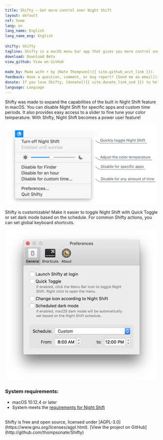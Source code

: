 ```yaml
---
title: Shifty — Get more control over Night Shift
layout: default
ref: home
lang: en
lang_name: English
lang_name_eng: English

shifty: Shifty
tagline: Shifty is a macOS menu bar app that gives you more control over Night Shift.
download: Download Beta
view_github: View on GitHub

made_by: Made with ☀️ by [Nate Thompson]({{ site.github_acct_link }}).
feedback: Have a question, comment, or bug report? [Send me an email]({{ site.mailto_link }}).
donate: If you love Shifty, [donate]({{ site.donate_link_usd }}) to help me make it better.
language: Language
---
```

Shifty was made to expand the capabilities of the built in Night Shift feature in macOS. You can disable Night Shift for specific apps and custom time periods. It also provides easy access to a slider to fine tune your color temperature. With Shifty, Night Shift becomes a power user feature!

<div id="screenshot-container">
  <img class="shifty-screenshot" src="images/shifty-screenshot-large.png"/>
</div>

Shifty is customizable! Make it easier to toggle Night Shift with Quick Toggle or set dark mode based on the schedule. For common Shifty actions, you can set global keyboard shortcuts.

<img id="prefs-general" src="images/prefs-general-screenshot.png"/>

### System requirements:
* macOS 10.12.4 or later
* System meets the [requirements for Night Shift](https://support.apple.com/HT207513#requirements)

<br>
Shifty is free and open source, licensed under [AGPL-3.0](https://www.gnu.org/licenses/agpl.html). [View the project on GitHub](http://github.com/thompsonate/Shifty)
